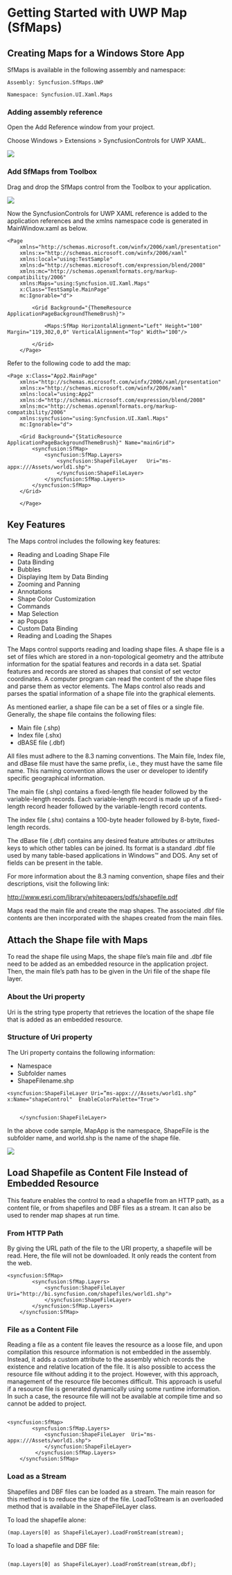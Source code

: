 # Getting Started with UWP Map (SfMaps)

## Creating Maps for a Windows Store App

SfMaps is available in the following assembly and namespace:

`Assembly: Syncfusion.SfMaps.UWP`

`Namespace: Syncfusion.UI.Xaml.Maps`

### Adding assembly reference

Open the Add Reference window from your project.

Choose Windows > Extensions > SyncfusionControls for UWP XAML.

![](Package_reference.png)

### Add SfMaps from Toolbox
Drag and drop the SfMaps control from the Toolbox to your application.

![](Toolbox.png)

Now the SyncfusionControls for UWP XAML reference is added to the application references and the xmlns namespace code is generated in MainWindow.xaml as below.

```
<Page
    xmlns="http://schemas.microsoft.com/winfx/2006/xaml/presentation"
    xmlns:x="http://schemas.microsoft.com/winfx/2006/xaml"
    xmlns:local="using:TestSample"
    xmlns:d="http://schemas.microsoft.com/expression/blend/2008"
    xmlns:mc="http://schemas.openxmlformats.org/markup-compatibility/2006"
    xmlns:Maps="using:Syncfusion.UI.Xaml.Maps"
    x:Class="TestSample.MainPage"
    mc:Ignorable="d">

        <Grid Background="{ThemeResource ApplicationPageBackgroundThemeBrush}">

            <Maps:SfMap HorizontalAlignment="Left" Height="100" Margin="119,302,0,0" VerticalAlignment="Top" Width="100"/>

        </Grid>
    </Page>
```
Refer to the following code to add the map:

```
<Page x:Class="App2.MainPage"
    xmlns="http://schemas.microsoft.com/winfx/2006/xaml/presentation"
    xmlns:x="http://schemas.microsoft.com/winfx/2006/xaml"
    xmlns:local="using:App2"
    xmlns:d="http://schemas.microsoft.com/expression/blend/2008"
    xmlns:mc="http://schemas.openxmlformats.org/markup-compatibility/2006"                           
    xmlns:syncfusion="using:Syncfusion.UI.Xaml.Maps"
    mc:Ignorable="d">

    <Grid Background="{StaticResource ApplicationPageBackgroundThemeBrush}" Name="mainGrid">
        <syncfusion:SfMap>         
            <syncfusion:SfMap.Layers>
                <syncfusion:ShapeFileLayer   Uri="ms-appx:///Assets/world1.shp">                    
                </syncfusion:ShapeFileLayer>
            </syncfusion:SfMap.Layers>
        </syncfusion:SfMap>
    </Grid>
    
    </Page>
```

## Key Features

The Maps control includes the following key features:

* Reading and Loading Shape File
* Data Binding
* Bubbles
* Displaying Item by Data Binding
* Zooming and Panning
* Annotations
* Shape Color Customization
* Commands
* Map Selection
* ap Popups
* Custom Data Binding
* Reading and Loading the Shapes

The Maps control supports reading and loading shape files. A shape file is a set of files which are stored in a non-topological geometry and the attribute information for the spatial features and records in a data set. Spatial features and records are stored as shapes that consist of set vector coordinates. A computer program can read the content of the shape files and parse them as vector elements. The Maps control also reads and parses the spatial information of a shape file into the graphical elements.

As mentioned earlier, a shape file can be a set of files or a single file. Generally, the shape file contains the following files:

* Main file (.shp)
* Index file (.shx)
* dBASE file (.dbf)

All files must adhere to the 8.3 naming conventions. The Main file, Index file, and dBase file must have the same prefix, i.e., they must have the same file name. This naming convention allows the user or developer to identify specific geographical information.

The main file (.shp) contains a fixed-length file header followed by the variable-length records. Each variable-length record is made up of a fixed-length record header followed by the variable-length record contents.

The index file (.shx) contains a 100-byte header followed by 8-byte, fixed-length records.

The dBase file (.dbf) contains any desired feature attributes or attributes keys to which other tables can be joined. Its format is a standard .dbf file used by many table-based applications in Windows™ and DOS. Any set of fields can be present in the table.

For more information about the 8.3 naming convention, shape files and their descriptions, visit the following link:

http://www.esri.com/library/whitepapers/pdfs/shapefile.pdf

Maps read the main file and create the map shapes. The associated .dbf file contents are then incorporated with the shapes created from the main files.

## Attach the Shape file with Maps
To read the shape file using Maps, the shape file’s main file and .dbf file need to be added as an embedded resource in the application project. Then, the main file’s path has to be given in the Uri file of the shape file layer.

### About the Uri property
Uri is the string type property that retrieves the location of the shape file that is added as an embedded resource.

### Structure of Uri property
The Uri property contains the following information:

* Namespace
* Subfolder names
* ShapeFilename.shp

```
<syncfusion:ShapeFileLayer Uri=”ms-appx:///Assets/world1.shp”  x:Name="shapeControl"  EnableColorPalette="True">


    </syncfusion:ShapeFileLayer>
```
In the above code sample, MapApp is the namespace, ShapeFile is the subfolder name, and world.shp is the name of the shape file.

![](Maps_view.png)

## Load Shapefile as Content File Instead of Embedded Resource
This feature enables the control to read a shapefile from an HTTP path, as a content file, or from shapefiles and DBF files as a stream. It can also be used to render map shapes at run time.

### From HTTP Path
By giving the URL path of the file to the URI property, a shapefile will be read. Here, the file will not be downloaded. It only reads the content from the web.

```
<syncfusion:SfMap>
        <syncfusion:SfMap.Layers>
            <syncfusion:ShapeFileLayer  Uri="http://bi.syncfusion.com/shapefiles/world1.shp">
            </syncfusion:ShapeFileLayer>
        </syncfusion:SfMap.Layers>
    </syncfusion:SfMap>

```

### File as a Content File
Reading a file as a content file leaves the resource as a loose file, and upon compilation this resource information is not embedded in the assembly. Instead, it adds a custom attribute to the assembly which records the existence and relative location of the file. It is also possible to access the resource file without adding it to the project. However, with this approach, management of the resource file becomes difficult. This approach is useful if a resource file is generated dynamically using some runtime information. In such a case, the resource file will not be available at compile time and so cannot be added to project.
```

<syncfusion:SfMap>
        <syncfusion:SfMap.Layers>
            <syncfusion:ShapeFileLayer  Uri="ms-appx:///Assets/world1.shp">
            </syncfusion:ShapeFileLayer>
         </syncfusion:SfMap.Layers>
    </syncfusion:SfMap>
 ```   
### Load as a Stream
Shapefiles and DBF files can be loaded as a stream. The main reason for this method is to reduce the size of the file. LoadToStream is an overloaded method that is available in the ShapeFileLayer class.

To load the shapefile alone:

```
(map.Layers[0] as ShapeFileLayer).LoadFromStream(stream);

```
To load a shapefile and DBF file:
```

(map.Layers[0] as ShapeFileLayer).LoadFromStream(stream,dbf);

```